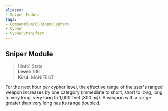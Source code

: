 ```yaml
---
aliases:
- Sniper Module
tags:
- Compendium/CSRD/en/Cyphers
- Cypher
- Cypher/Manifest
---
```


  
## Sniper Module  
>[!info] Stats  
> **Level:** 1d6  
> **Kind:** MANIFEST
  
For the next hour per cypher level, the effective range of the user's ranged weapon increases by one category (immediate to short, short to long, long to very long, very long to 1,000 feet [300 m]). A weapon with a range greater than very long has its range doubled.